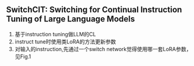## SwitchCIT: Switching for Continual Instruction Tuning of Large Language Models
1. 基于instruction tuning做LLM的CL
2. instruct tune时使用类LoRA的方法更新参数
3. 对输入的instruction,先通过一个switch network觉得使用哪一套LoRA参数，见Fig.1